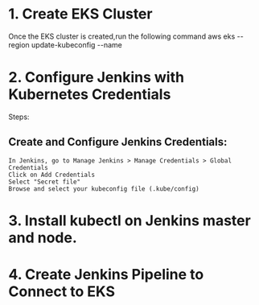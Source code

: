 # 1. Create EKS Cluster
   Once the EKS cluster is created,run the following command
   aws eks  --region <region> update-kubeconfig --name <cluster-name>
# 2. Configure Jenkins with Kubernetes Credentials
   Steps:
  ## Create and Configure Jenkins Credentials:
    In Jenkins, go to Manage Jenkins > Manage Credentials > Global Credentials
    Click on Add Credentials
    Select "Secret file"
    Browse and select your kubeconfig file (.kube/config)
# 3. Install kubectl on Jenkins master and node.
# 4. Create Jenkins Pipeline to Connect to EKS
